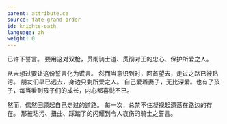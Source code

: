 ```yaml
---
parent: attribute.ce
source: fate-grand-order
id: knights-oath
language: zh
weight: 0
---
```


已许下誓言。
要用这对双枪，贯彻骑士道、贯彻对王的忠心、保护所爱之人。

从未想过要让这份誓言化为谎言。
然而当意识到时，回首望去，走过之路已被玷污。
朋友们早已远去，身边只剩所爱之人。
自己爱着妻子，无比深爱。也有了孩子，每当看到孩子们的成长，内心都喜悦不已。

然而，偶然回顾起自己走过的道路。
每一次，总禁不住凝视起遗落在路边的存在。
那被玷污、扭曲、踩踏了的闪耀到令人哀伤的骑士之誓言。
